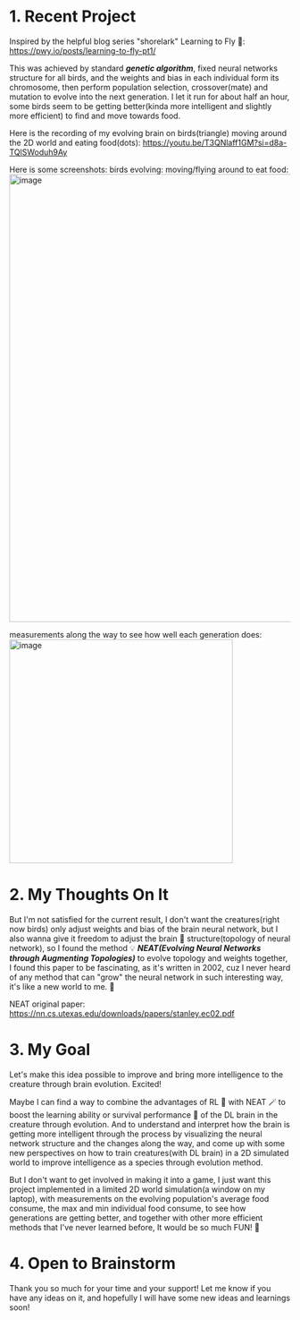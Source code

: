 <h1>1. Recent Project</h1>

Inspired by the helpful blog series "shorelark" Learning to Fly 🐣:<br>
https://pwy.io/posts/learning-to-fly-pt1/

This was achieved by standard <b><i>genetic algorithm</i></b>, fixed neural networks structure for all birds, and the weights and bias in each individual form its chromosome, then perform population selection, crossover(mate) and mutation to evolve into the next generation. I let it run for about half an hour, some birds seem to be getting better(kinda more intelligent and slightly more efficient) to find and move towards food.

Here is the recording of my evolving brain on birds(triangle) moving around the 2D world and eating food(dots): 
https://youtu.be/T3QNlaff1GM?si=d8a-TQlSWoduh9Ay

Here is some screenshots:
birds evolving: moving/flying around to eat food:
<img width="800" alt="image" src="https://github.com/user-attachments/assets/b6bad2ec-beac-4a1b-b9c7-a4d542990256">

measurements along the way to see how well each generation does:<br>
<img width="400" alt="image" src="https://github.com/user-attachments/assets/cea74350-71c7-4b8d-9d4a-f87c4bc1a309">

<h1>2. My Thoughts On It</h1>
<p>But I'm not satisfied for the current result, I don't want the creatures(right now birds) only adjust weights and bias of the brain neural network, but I also wanna give it freedom to adjust the brain 🧠 structure(topology of neural network), so I found the method 💡 <b><i>NEAT(Evolving Neural Networks through Augmenting Topologies)</i></b> to evolve topology and weights together, I found this paper to be fascinating, as it's written in 2002, cuz I never heard of any method that can "grow" the neural network in such interesting way, it's like a new world to me. 🌟</p>

NEAT original paper:<br> 
https://nn.cs.utexas.edu/downloads/papers/stanley.ec02.pdf

<h1>3. My Goal</h1>
<p>Let's make this idea possible to improve and bring more intelligence to the creature through brain evolution. Excited!</p>

Maybe I can find a way to combine the advantages of RL 👾 with NEAT 🪄 to boost the learning ability or survival performance 🦖 of the DL brain in the creature through evolution. And to understand and interpret how the brain is getting more intelligent through the process by visualizing the neural network structure and the changes along the way, and come up with some new perspectives on how to train creatures(with DL brain) in a 2D simulated world to improve intelligence as a species through evolution method.

But I don't want to get involved in making it into a game, I just want this project implemented in a limited 2D world simulation(a window on my laptop), with measurements on the evolving population's average food consume, the max and min individual food consume, to see how generations are getting better, and together with other more efficient methods that I've never learned before, It would be so much FUN! 🤩

<h1>4. Open to Brainstorm</h1>
Thank you so much for your time and your support! Let me know if you have any ideas on it, and hopefully I will have some new ideas and learnings soon!

